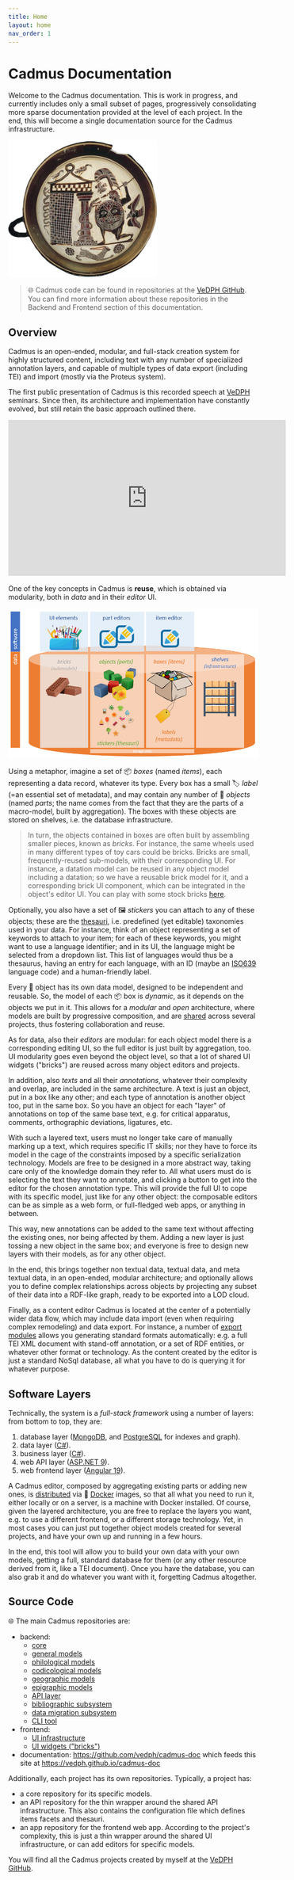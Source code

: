 ```yaml
---
title: Home
layout: home
nav_order: 1
---
```


# Cadmus Documentation

Welcome to the Cadmus documentation. This is work in progress, and currently includes only a small subset of pages, progressively consolidating more sparse documentation provided at the level of each project. In the end, this will become a single documentation source for the Cadmus infrastructure.

![Cadmus](img/cadmus-300.png)

>🌐 Cadmus code can be found in repositories at the [VeDPH GitHub](https://github.com/vedph/). You can find more information about these repositories in the Backend and Frontend section of this documentation.

## Overview

Cadmus is an open-ended, modular, and full-stack creation system for highly structured content, including text with any number of specialized annotation layers, and capable of multiple types of data export (including TEI) and import (mostly via the Proteus system).

The first public presentation of Cadmus is this recorded speech at [VeDPH](https://www.unive.it/pag/39287) seminars. Since then, its architecture and implementation have constantly evolved, but still retain the basic approach outlined there.

<iframe width="560" height="315" src="https://www.youtube.com/embed/lYykjz26TCg" title="Daniele Fusi, Presenting Cadmus: a general-purpose and modular content editing alternative" frameborder="0" allow="accelerometer; autoplay; clipboard-write; encrypted-media; gyroscope; picture-in-picture" allowfullscreen></iframe>

One of the key concepts in Cadmus is **reuse**, which is obtained via modularity, both in _data_ and in their _editor_ UI.

![Cadmus objects](img/objects.png)

Using a metaphor, imagine a set of 📦 _boxes_ (named _items_), each representing a data record, whatever its type. Every box has a small 🏷️ _label_ (=an essential set of metadata), and may contain any number of 🚗 _objects_ (named _parts_; the name comes from the fact that they are the parts of a macro-model, built by aggregation). The boxes with these objects are stored on shelves, i.e. the database infrastructure.

>In turn, the objects contained in boxes are often built by assembling smaller pieces, known as _bricks_. For instance, the same wheels used in many different types of toy cars could be bricks. Bricks are small, frequently-reused sub-models, with their corresponding UI. For instance, a datation model can be reused in any object model including a datation; so we have a reusable brick model for it, and a corresponding brick UI component, which can be integrated in the object's editor UI. You can play with some stock bricks [here](https://cadmus-bricks.fusi-soft.com).

Optionally, you also have a set of 🖼️ _stickers_ you can attach to any of these objects; these are the [thesauri](models/thesauri), i.e. predefined (yet editable) taxonomies used in your data. For instance, think of an object representing a set of keywords to attach to your item; for each of these keywords, you might want to use a language identifier; and in its UI, the language might be selected from a dropdown list. This list of languages would thus be a thesaurus, having an entry for each language, with an ID (maybe an [ISO639](https://www.iso.org/iso-639-language-codes.html) language code) and a human-friendly label.

Every 🚗 object has its own data model, designed to be independent and reusable. So, the model of each 📦 box is _dynamic_, as it depends on the objects we put in it. This allows for a _modular_ and _open_ architecture, where models are built by progressive composition, and are [shared](models/shared) across several projects, thus fostering collaboration and reuse.

As for data, also their _editors_ are modular: for each object model there is a corresponding editing UI, so the full editor is just built by aggregation, too. UI modularity goes even beyond the object level, so that a lot of shared UI widgets ("bricks") are reused across many object editors and projects.

In addition, also _texts_ and all their _annotations_, whatever their complexity and overlap, are included in the same architecture. A text is just an object, put in a box like any other; and each type of annotation is another object too, put in the same box. So you have an object for each "layer" of annotations on top of the same base text, e.g. for critical apparatus, comments, orthographic deviations, ligatures, etc.

With such a layered text, users must no longer take care of manually marking up a text, which requires specific IT skills; nor they have to force its model in the cage of the constraints imposed by a specific serialization technology. Models are free to be designed in a more abstract way, taking care only of the knowledge domain they refer to. All what users must do is selecting the text they want to annotate, and clicking a button to get into the editor for the chosen annotation type. This will provide the full UI to cope with its specific model, just like for any other object: the composable editors can be as simple as a web form, or full-fledged web apps, or anything in between.

This way, new annotations can be added to the same text without affecting the existing ones, nor being affected by them. Adding a new layer is just tossing a new object in the same box; and everyone is free to design new layers with their models, as for any other object.

In the end, this brings together non textual data, textual data, and meta textual data, in an open-ended, modular architecture; and optionally allows you to define complex relationships across objects by projecting any subset of their data into a RDF-like graph, ready to be exported into a LOD cloud.

Finally, as a content editor Cadmus is located at the center of a potentially wider data flow, which may include data import (even when requiring complex remodeling) and data export. For instance, a number of [export modules](migration/index) allows you generating standard formats automatically: e.g. a full TEI XML document with stand-off annotation, or a set of RDF entities, or whatever other format or technology. As the content created by the editor is just a standard NoSql database, all what you have to do is querying it for whatever purpose.

## Software Layers

Technically, the system is a _full-stack framework_ using a number of layers: from bottom to top, they are:

1. database layer ([MongoDB](https://www.mongodb.com), and [PostgreSQL](https://www.postgresql.org) for indexes and graph).
2. data layer ([C#](https://dotnet.microsoft.com/en-us/languages/csharp)).
3. business layer ([C#](https://dotnet.microsoft.com/en-us/languages/csharp)).
4. web API layer ([ASP.NET 9](https://www.asp.net)).
5. web frontend layer ([Angular 19](https://angular.io)).

A Cadmus editor, composed by aggregating existing parts or adding new ones, is [distributed](deploy/index) via 🐋 [Docker](https://www.docker.com/) images, so that all what you need to run it, either locally or on a server, is a machine with Docker installed. Of course, given the layered architecture, you are free to replace the layers you want, e.g. to use a different frontend, or a different storage technology. Yet, in most cases you can just put together object models created for several projects, and have your own up and running in a few hours.

In the end, this tool will allow you to build your own data with your own models, getting a full, standard database for them (or any other resource derived from it, like a TEI document). Once you have the database, you can also grab it and do whatever you want with it, forgetting Cadmus altogether.

## Source Code

🌐 The main Cadmus repositories are:

- backend:
  - [core](https://github.com/vedph/cadmus_core)
  - [general models](https://github.com/vedph/cadmus-general)
  - [philological models](https://github.com/vedph/cadmus-philology)
  - [codicological models](https://github.com/vedph/cadmus-codicology)
  - [geographic models](https://github.com/vedph/cadmus-geo)
  - [epigraphic models](https://github.com/vedph/cadmus-epigraphy)
  - [API layer](https://github.com/vedph/cadmus-api)
  - [bibliographic subsystem](https://github.com/vedph/cadmus_biblioapi)
  - [data migration subsystem](https://github.com/vedph/cadmus-migration-v2)
  - [CLI tool](https://github.com/vedph/cadmus_tool)
- frontend:
  - [UI infrastructure](https://github.com/vedph/cadmus-shell-v3)
  - [UI widgets ("bricks")](https://github.com/vedph/cadmus-bricks-shell-v3)
- documentation: <https://github.com/vedph/cadmus-doc> which feeds this site at <https://vedph.github.io/cadmus-doc>

Additionally, each project has its own repositories. Typically, a project has:

- a core repository for its specific models.
- an API repository for the thin wrapper around the shared API infrastructure. This also contains the configuration file which defines items facets and thesauri.
- an app repository for the frontend web app. According to the project's complexity, this is just a thin wrapper around the shared UI infrastructure, or can add editors for specific models.

You will find all the Cadmus projects created by myself at the [VeDPH GitHub](https://github.com/vedph).
